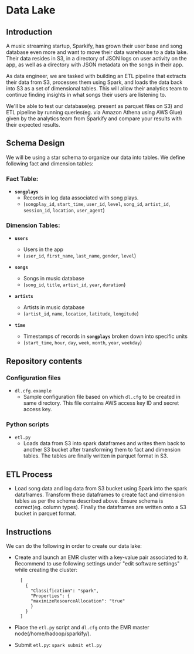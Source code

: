 # Data Lake

## Introduction

A music streaming startup, Sparkify, has grown their user base and song database even more and want to move their data warehouse to a data lake. Their data resides in S3, in a directory of JSON logs on user activity on the app, as well as a directory with JSON metadata on the songs in their app.

As data engineer, we are tasked with building an ETL pipeline that extracts their data from S3, processes them using Spark, and loads the data back into S3 as a set of dimensional tables. This will allow their analytics team to continue finding insights in what songs their users are listening to.

We'll be able to test our database(eg. present as parquet files on S3) and ETL pipeline by running queries(eg. via Amazon Athena using AWS Glue) given by the analytics team from Sparkify and compare your results with their expected results.

## Schema Design

We will be using a star schema to organize our data into tables. 
We define following fact and dimension tables:

### Fact Table:

- __`songplays`__
    - Records in log data associated with song plays.
    - (`songplay_id`, `start_time`, `user_id`, `level`, `song_id`, `artist_id`, `session_id`, `location`, `user_agent`)

### Dimension Tables:

- __`users`__
    - Users in the app
    - (`user_id`, `first_name`, `last_name`, `gender`, `level`)
    
- __`songs`__
    - Songs in music database
    - (`song_id`, `title`, `artist_id`, `year`, `duration`)

- __`artists`__
    - Artists in music database
    - (`artist_id`, `name`, `location`, `latitude`, `longitude`)
    
- __`time`__
    - Timestamps of records in __`songplays`__ broken down into specific units
    - (`start_time`, `hour`, `day`, `week`, `month`, `year`, `weekday`)
    
## Repository contents

### Configuration files

- `dl.cfg.example`
	- Sample configuration file based on which `dl.cfg` to be created in same directory. This file contains
AWS access key ID and secret access key.

### Python scripts

- `etl.py`
    - Loads data from S3 into spark dataframes and writes them back to another S3 bucket after transforming them to fact and dimension tables. The tables are finally written in parquet format in S3.

## ETL Process

- Load song data and log data from S3 bucket using Spark into the spark dataframes. Transform these dataframes to create fact and dimension tables as per the schema described above. Ensure schema is correct(eg. column types). Finally the dataframes are written onto a S3 bucket in parquet format.

## Instructions

We can do the following in order to create our data lake:
- Create and launch an EMR cluster with a key-value pair associated to it.
  Recommend to use following settings under "edit software settings" while creating the cluster:
  
  ```
	[
	  {
	    "Classification": "spark",
	    "Properties": {
	    "maximizeResourceAllocation": "true"
	    }
	  }
	]
   ```
	
- Place the `etl.py` script and `dl.cfg` onto the EMR master node(/home/hadoop/sparkify/).

- Submit `etl.py`: `spark submit etl.py`

